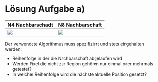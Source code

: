 # Lösung Aufgabe a)

N4 Nachbarschadt | N8 Nachbarschaft
---|---
![](data/n4.png) | ![](data/n8.png)



Der verwendete Algorithmus muss spezifiziert und stets eingehalten werden:
- Reihenfolge in der die Nachbarschaft abgelaufen wird
- Werden Pixel die nicht zur Region gehören nur einmal oder mehrmals getestet?
- In welcher Reihenfolge wird die nächste aktuelle Position gesetzt?